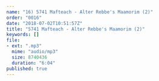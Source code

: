 ```yaml
---
name: "16) 5741 Mafteach - Alter Rebbe's Maamorim (2)"
order: "0016"
date: "2018-07-02T10:51:57Z"
title: "5741 Mafteach - Alter Rebbe's Maamorim (2)"
keywords: []
file:
- ext: ".mp3"
  mime: "audio/mp3"
  size: 8740436
  duration: "6:04"
published: true
---
```

